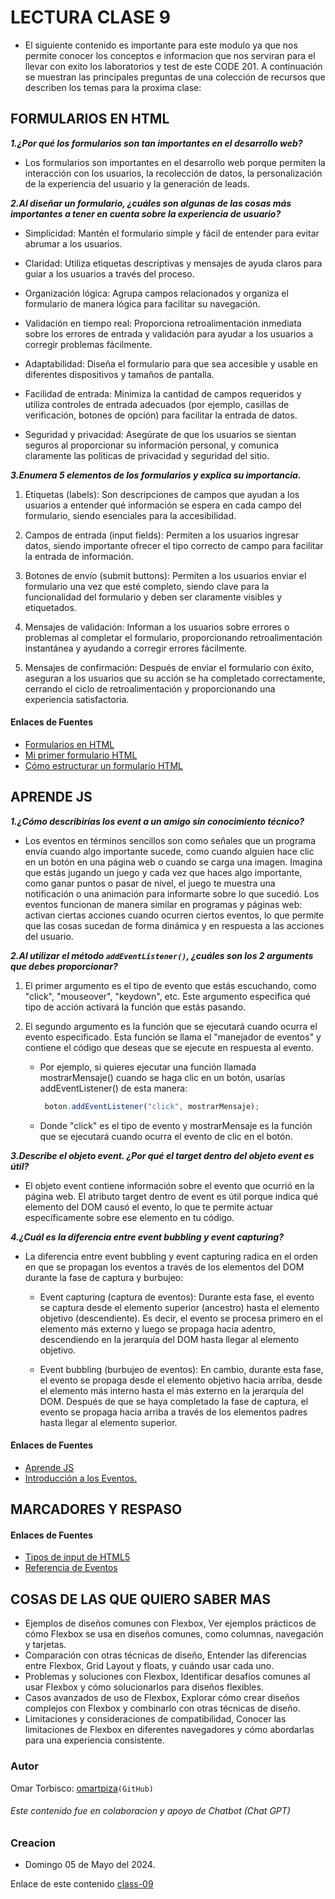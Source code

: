 # LECTURA CLASE 9

- El siguiente contenido es importante para este modulo ya que nos permite conocer los conceptos e informacion que nos serviran para el llevar con exito los laboratorios y test de este CODE 201.
A continuación se muestran las principales preguntas de una colección de recursos que describen los temas para la proxima clase:

## FORMULARIOS EN HTML
  
***1.¿Por qué los formularios son tan importantes en el desarrollo web?***

- Los formularios son importantes en el desarrollo web porque permiten la interacción con los usuarios, la recolección de datos, la personalización de la experiencia del usuario y la generación de leads.

***2.Al diseñar un formulario, ¿cuáles son algunas de las cosas más importantes a tener en cuenta sobre la experiencia de usuario?***

- Simplicidad: Mantén el formulario simple y fácil de entender para evitar abrumar a los usuarios.

- Claridad: Utiliza etiquetas descriptivas y mensajes de ayuda claros para guiar a los usuarios a través del proceso.

- Organización lógica: Agrupa campos relacionados y organiza el formulario de manera lógica para facilitar su navegación.

- Validación en tiempo real: Proporciona retroalimentación inmediata sobre los errores de entrada y validación para ayudar a los usuarios a corregir problemas fácilmente.

- Adaptabilidad: Diseña el formulario para que sea accesible y usable en diferentes dispositivos y tamaños de pantalla.

- Facilidad de entrada: Minimiza la cantidad de campos requeridos y utiliza controles de entrada adecuados (por ejemplo, casillas de verificación, botones de opción) para facilitar la entrada de datos.

- Seguridad y privacidad: Asegúrate de que los usuarios se sientan seguros al proporcionar su información personal, y comunica claramente las políticas de privacidad y seguridad del sitio.

***3.Enumera 5 elementos de los formularios y explica su importancia.***

1. Etiquetas (labels): Son descripciones de campos que ayudan a los usuarios a entender qué información se espera en cada campo del formulario, siendo esenciales para la accesibilidad.

2. Campos de entrada (input fields): Permiten a los usuarios ingresar datos, siendo importante ofrecer el tipo correcto de campo para facilitar la entrada de información.

3. Botones de envío (submit buttons): Permiten a los usuarios enviar el formulario una vez que esté completo, siendo clave para la funcionalidad del formulario y deben ser claramente visibles y etiquetados.

4. Mensajes de validación: Informan a los usuarios sobre errores o problemas al completar el formulario, proporcionando retroalimentación instantánea y ayudando a corregir errores fácilmente.

5. Mensajes de confirmación: Después de enviar el formulario con éxito, aseguran a los usuarios que su acción se ha completado correctamente, cerrando el ciclo de retroalimentación y proporcionando una experiencia satisfactoria.

#### Enlaces de Fuentes

- [Formularios en HTML](https://developer.mozilla.org/es/docs/Learn/Forms)
- [Mi primer formulario HTML](https://developer.mozilla.org/es/docs/Learn/Forms/Your_first_form)
- [Cómo estructurar un formulario HTML](https://developer.mozilla.org/es/docs/Learn/Forms/How_to_structure_a_web_form)

## APRENDE JS

***1.¿Cómo describirías los event a un amigo sin conocimiento técnico?***

- Los eventos en términos sencillos son como señales que un programa envía cuando algo importante sucede, como cuando alguien hace clic en un botón en una página web o cuando se carga una imagen. Imagina que estás jugando un juego y cada vez que haces algo importante, como ganar puntos o pasar de nivel, el juego te muestra una notificación o una animación para informarte sobre lo que sucedió. Los eventos funcionan de manera similar en programas y páginas web: activan ciertas acciones cuando ocurren ciertos eventos, lo que permite que las cosas sucedan de forma dinámica y en respuesta a las acciones del usuario.

***2.Al utilizar el método `addEventListener()`, ¿cuáles son los 2 arguments que debes proporcionar?***


1. El primer argumento es el tipo de evento que estás escuchando, como "click", "mouseover", "keydown", etc. Este argumento especifica qué tipo de acción activará la función que estás pasando.

2. El segundo argumento es la función que se ejecutará cuando ocurra el evento especificado. Esta función se llama el "manejador de eventos" y contiene el código que deseas que se ejecute en respuesta al evento.

    - Por ejemplo, si quieres ejecutar una función llamada mostrarMensaje() cuando se haga clic en un botón, usarías addEventListener() de esta manera:

        ```js
         boton.addEventListener("click", mostrarMensaje);
        ```

    - Donde "click" es el tipo de evento y mostrarMensaje es la función que se ejecutará cuando ocurra el evento de clic en el botón.

***3.Describe el objeto event. ¿Por qué el target dentro del objeto event es útil?***

- El objeto event contiene información sobre el evento que ocurrió en la página web. El atributo target dentro de event es útil porque indica qué elemento del DOM causó el evento, lo que te permite actuar específicamente sobre ese elemento en tu código.

***4.¿Cuál es la diferencia entre event bubbling y event capturing?***

- La diferencia entre event bubbling y event capturing radica en el orden en que se propagan los eventos a través de los elementos del DOM durante la fase de captura y burbujeo:

    - Event capturing (captura de eventos): Durante esta fase, el evento se captura desde el elemento superior (ancestro) hasta el elemento objetivo (descendiente). Es decir, el evento se procesa primero en el elemento más externo y luego se propaga hacia adentro, descendiendo en la jerarquía del DOM hasta llegar al elemento objetivo.

    - Event bubbling (burbujeo de eventos): En cambio, durante esta fase, el evento se propaga desde el elemento objetivo hacia arriba, desde el elemento más interno hasta el más externo en la jerarquía del DOM. Después de que se haya completado la fase de captura, el evento se propaga hacia arriba a través de los elementos padres hasta llegar al elemento superior.


#### Enlaces de Fuentes

- [Aprende JS](https://developer.mozilla.org/es/docs/Learn/JavaScript)
- [Introducción a los Eventos.](https://developer.mozilla.org/es/docs/Learn/JavaScript/Building_blocks/Events)

## MARCADORES Y RESPASO

#### Enlaces de Fuentes

- [Tipos de input de HTML5](https://developer.mozilla.org/es/docs/Learn/Forms/HTML5_input_types)
- [Referencia de Eventos](https://developer.mozilla.org/es/docs/Web/Events)

## COSAS DE LAS QUE QUIERO SABER MAS

- Ejemplos de diseños comunes con Flexbox, Ver ejemplos prácticos de cómo Flexbox se usa en diseños comunes, como columnas, navegación y tarjetas.
- Comparación con otras técnicas de diseño, Entender las diferencias entre Flexbox, Grid Layout y floats, y cuándo usar cada uno.
- Problemas y soluciones con Flexbox, Identificar desafíos comunes al usar Flexbox y cómo solucionarlos para diseños flexibles.
- Casos avanzados de uso de Flexbox, Explorar cómo crear diseños complejos con Flexbox y combinarlo con otras técnicas de diseño.
- Limitaciones y consideraciones de compatibilidad, Conocer las limitaciones de Flexbox en diferentes navegadores y cómo abordarlas para una experiencia consistente.

### Autor

  Omar Torbisco: [omartpiza](https://github.com/omartpiza)`(GitHub)`

###### *Este contenido fue en colaboracion y apoyo de Chatbot (Chat GPT)*

### Creacion

- Domingo 05 de Mayo del 2024.

Enlace de este contenido [class-09](https://omartpiza.github.io/reading-notes/201/class-09)